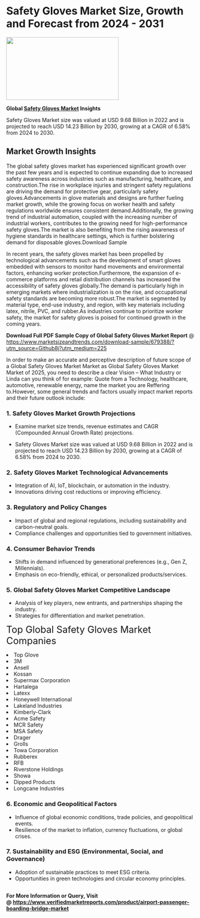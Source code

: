 <H1>Safety Gloves Market Size, Growth and Forecast from 2024 - 2031</H1><img class="aligncenter size-medium wp-image-584254" src="https://thirdeyenews.in/wp-content/uploads/2024/09/Global-Market-Research-300x168.jpeg" alt="" width="300" height="168" /><p><strong>Global&nbsp;<a href="https://www.marketsizeandtrends.com/download-sample/679388/?utm_source=Github8j?utm_medium=225">Safety Gloves Market</a> Insights</strong></p><p>Safety Gloves Market size was valued at USD 9.68 Billion in 2022 and is projected to reach USD 14.23 Billion by 2030, growing at a CAGR of 6.58% from 2024 to 2030.</p><p><h2>Market Growth Insights</h2> <p>The global safety gloves market has experienced significant growth over the past few years and is expected to continue expanding due to increased safety awareness across industries such as manufacturing, healthcare, and construction.The rise in workplace injuries and stringent safety regulations are driving the demand for protective gear, particularly safety gloves.Advancements in glove materials and designs are further fueling market growth, while the growing focus on worker health and safety regulations worldwide ensures consistent demand.Additionally, the growing trend of industrial automation, coupled with the increasing number of industrial workers, contributes to the growing need for high-performance safety gloves.The market is also benefiting from the rising awareness of hygiene standards in healthcare settings, which is further bolstering demand for disposable gloves.Download Sample</p> <p>In recent years, the safety gloves market has been propelled by technological advancements such as the development of smart gloves embedded with sensors to monitor hand movements and environmental factors, enhancing worker protection.Furthermore, the expansion of e-commerce platforms and retail distribution channels has increased the accessibility of safety gloves globally.The demand is particularly high in emerging markets where industrialization is on the rise, and occupational safety standards are becoming more robust.The market is segmented by material type, end-use industry, and region, with key materials including latex, nitrile, PVC, and rubber.As industries continue to prioritize worker safety, the market for safety gloves is poised for continued growth in the coming years.</p><p><span class=""><strong>Download Full PDF Sample Copy of Global Safety Gloves Market Report</strong> @ <a href="https://www.marketsizeandtrends.com/download-sample/679388/?utm_source=Github8j?utm_medium=225" target="_blank">https://www.marketsizeandtrends.com/download-sample/679388/?utm_source=Github8j?utm_medium=225</a></span></p><p>In order to make an accurate and perceptive description of future scope of a Global&nbsp;Safety Gloves Market Market as Global&nbsp;Safety Gloves Market Market of 2025, you need to describe a clear Vision &ndash; What Industry or Linda can you think of for example: Quote from a Technology, healthcare, automotive, renewable energy, name the market you are Reffering to.However, some general trends and factors usually impact market reports and their future outlook include:</p><h3>1.&nbsp;<strong>Safety Gloves Market Growth Projections</strong></h3><ul><li>Examine market size trends, revenue estimates and CAGR (Compounded Annual Growth Rate) projections.</li><li><p>Safety Gloves Market size was valued at USD 9.68 Billion in 2022 and is projected to reach USD 14.23 Billion by 2030, growing at a CAGR of 6.58% from 2024 to 2030.</p></li></ul><h3>2.&nbsp;<strong>Safety Gloves Market Technological Advancements</strong></h3><ul><li>Integration of AI, IoT, blockchain, or automation in the industry.</li><li>Innovations driving cost reductions or improving efficiency.</li></ul><h3>3.&nbsp;<strong>Regulatory and Policy Changes</strong></h3><ul><li>Impact of global and regional regulations, including sustainability and carbon-neutral goals.</li><li>Compliance challenges and opportunities tied to government initiatives.</li></ul><h3>4.&nbsp;<strong>Consumer Behavior Trends</strong></h3><ul><li>Shifts in demand influenced by generational preferences (e.g., Gen Z, Millennials).</li><li>Emphasis on eco-friendly, ethical, or personalized products/services.</li></ul><h3>5.&nbsp;<strong>Global Safety Gloves Market Competitive Landscape</strong></h3><ul><li>Analysis of key players, new entrants, and partnerships shaping the industry.</li><li>Strategies for differentiation and market penetration.</li></ul><p data-pm-slice="1 1 []"><span style="color: inherit; font-family: inherit; font-size: 25px;">Top Global Safety Gloves Market Companies</span></p><div class="" data-test-id=""><p><li>Top Glove</li><li> 3M</li><li> Ansell</li><li> Kossan</li><li> Supermax Corporation</li><li> Hartalega</li><li> Latexx</li><li> Honeywell International</li><li> Lakeland Industries</li><li> Kimberly-Clark</li><li> Acme Safety</li><li> MCR Safety</li><li> MSA Safety</li><li> Drager</li><li> Grolls</li><li> Towa Corporation</li><li> Rubberex</li><li> RFB</li><li> Riverstone Holdings</li><li> Showa</li><li> Dipped Products</li><li> Longcane Industries</li></p></div><h3>6.&nbsp;<strong>Economic and Geopolitical Factors</strong></h3><ul><li>Influence of global economic conditions, trade policies, and geopolitical events.</li><li>Resilience of the market to inflation, currency fluctuations, or global crises.</li></ul><h3>7.&nbsp;<strong>Sustainability and ESG (Environmental, Social, and Governance)</strong></h3><ul><li>Adoption of sustainable practices to meet ESG criteria.</li><li>Opportunities in green technologies and circular economy principles.</li></ul><h2><strong style="font-size: 14px;">For More Information or Query, Visit @&nbsp;</strong><a style="background-color: #ffffff; font-size: 14px;" href="https://www.marketsizeandtrends.com/report/safety-gloves-market/" target="_blank">https://www.verifiedmarketreports.com/product/airport-passenger-boarding-bridge-market</a></h2>